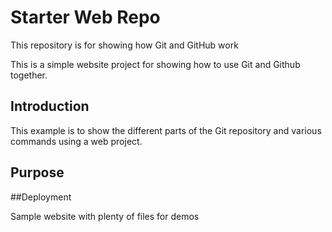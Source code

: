 # Starter Web Repo

This repository is for showing how Git and GitHub work

This is a simple website project for showing how to use Git and Github together.
## Introduction

This example is to show the different parts of the Git repository and various commands using a web project.
## Purpose

##Deployment

Sample website with plenty of files for demos
